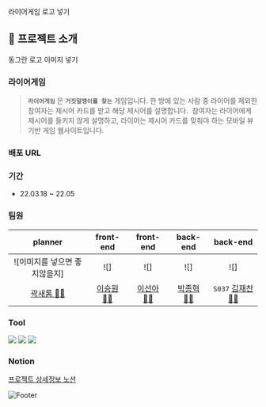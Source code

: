 라이어게임 로고 넣기

## 🙊 프로젝트 소개

동그란 로고 이미지 넣기

### 라이어게임
>**`라이어게임`** 은 **`거짓말쟁이를 찾는`** 게임입니다.
>한 방에 있는 사람 중 라이어를 제외한 참여자는 제시어 카드를 받고 해당 제시어를 설명합니다. 
>참여자는 라이어에게 제시어를 들키지 않게 설명하고, 라이어는 제시어 카드를 맞춰야 하는 모바일 뷰 기반 게임 웹사이트입니다.

### 배포 URL


### 기간
- 22.03.18 ~ 22.05

### 팀원
|  planner  |  front-end  |  front-end  |  back-end  |  back-end  |
| :------------: | :------------: | :------------: | :------------: | :------------: |
|  ![이미지를 넣으면 좋지않을지]  |  ![]  |  ![]  |  ![]  |  ![]  |
|  [곽새롬 👩‍💼](https://github.com/romzzi)  |  [이승원 👨‍🏫](https://github.com/SeungWon0921)  |  [이선아 👩‍🏫](https://github.com/ssun-aa)  |  [박종혁 👨‍💻](https://github.com/jjonyo)  |  `S037` [김재찬 👨‍💻](https://github.com/kjc6735)  |

### Tool
<img src="https://img.shields.io/badge/Springboot-6DB33F?style=for-the-badge&logo=Spring Boot&logoColor=white">
<img src="https://img.shields.io/badge/React-61DAFB?style=for-the-badge&logo=React&logoColor=white">
<img src="https://img.shields.io/badge/Figma-F24E1E?style=for-the-badge&logo=Figma&logoColor=white">

### Notion

[프로젝트 상세정보 노션](https://www.notion.so/7288a41786ed410899ab1ddbd4e80a75)





![Footer](https://capsule-render.vercel.app/api?type=waving&color=auto&height=200&section=footer)
